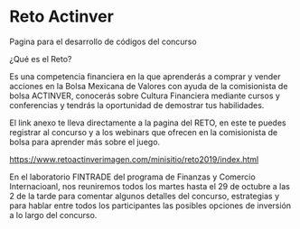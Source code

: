 # Reto Actinver
Pagina para el desarrollo de códigos del concurso


¿Qué es el Reto?

Es una competencia financiera en la que aprenderás a comprar y vender acciones en la Bolsa Mexicana de Valores con ayuda de la comisionista de bolsa ACTINVER, conocerás sobre Cultura Financiera mediante cursos y conferencias y tendrás la oportunidad de demostrar tus habilidades.

El link anexo te lleva directamente a la pagina del RETO, en este te puedes registrar al concurso y a los webinars que ofrecen en la comisionista de bolsa para aprender más sobre el juego.

https://www.retoactinverimagen.com/minisitio/reto2019/index.html


En el laboratorio FINTRADE del programa de Finanzas y Comercio Internacioanl, nos reuniremos todos los martes hasta el 29 de octubre a las 2 de la tarde para comentar algunos detalles del concurso, estrategias y para hablar entre todos los participantes las posibles opciones de inversión a lo largo del concurso.
